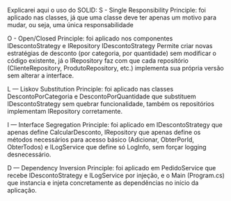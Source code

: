 Explicarei aqui o uso do SOLID:
S - Single Responsibility Principle: foi aplicado nas classes, já que uma classe deve ter apenas um motivo para mudar, ou seja, uma única responsabilidade

O - Open/Closed Principle: foi aplicado nos componentes IDescontoStrategy e IRepository
IDescontoStrategy	Permite criar novas estratégias de desconto (por categoria, por quantidade) sem modificar o código existente, já o IRepository faz com que cada repositório (ClienteRepository, ProdutoRepository, etc.) implementa sua própria versão sem alterar a interface.

L — Liskov Substitution Principle: foi aplicado nas classes DescontoPorCategoria e DescontoPorQuantidade que substituem IDescontoStrategy sem quebrar funcionalidade, também os repositórios implementam IRepository corretamente.

I — Interface Segregation Principle: foi aplicado em IDescontoStrategy que	apenas define CalcularDesconto, IRepository que apenas define os métodos necessários para acesso básico (Adicionar, ObterPorId, ObterTodos) e ILogService que	define só LogInfo, sem forçar
logging desnecessário.

D — Dependency Inversion Principle: foi aplicado em PedidoService que	recebe IDescontoStrategy e ILogService por injeção, e o Main (Program.cs)	que instancia e injeta concretamente as dependências no início da aplicação.



